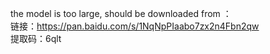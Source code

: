 the model is too large, should be downloaded from ：  
链接：https://pan.baidu.com/s/1NqNpPIaabo7zx2n4Fbn2qw   
提取码：6qlt 
